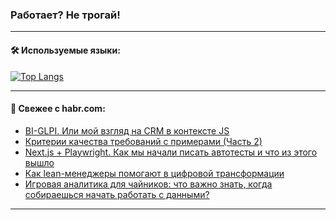 ### Работает? Не трогай!

---
<!--
#### 🛠️ Technical stack:

![Java](https://img.shields.io/badge/Java-informational?logo=Oracle&style=flat&logoColor=white&color=FF4500)
![Kotlin](https://img.shields.io/badge/Kotlin-informational?logo=Kotlin&style=flat&logoColor=white&color=774D97)
![TS](https://img.shields.io/badge/TypeScript-informational?logo=typeScript&style=flat&logoColor=black&color=017acc)
![Python](https://img.shields.io/badge/Python-informational?logo=Python&style=flat&logoColor=black&color=ffdd54) <br>
![Spring](https://img.shields.io/badge/Spring-informational?logo=Spring&style=flat&logoColor=white&color=6DB33F) 
![SpringBoot](https://img.shields.io/badge/SpringBoot-informational?logo=SpringBoot&style=flat&logoColor=white&color=6DB33F)
![Nest](https://img.shields.io/badge/NestJS-informational?logo=NestJS&style=flat&logoColor=white&color=E0234E) 
![NodeJS](https://img.shields.io/badge/NodeJS-informational?logo=node.js&style=flat&logoColor=white&color=70A760)<br>
![PostgreSQL](https://img.shields.io/badge/PostgreSQL-informational?logo=PostgreSQL&style=flat&logoColor=white&color=DAA520)
![MongoDB](https://img.shields.io/badge/MongoDB-informational?logo=MongoDB&style=flat&logoColor=white&color=870000)
![Apache](https://img.shields.io/badge/Apache-informational?logo=apache&style=flat&logoColor=white&color=f74e28)

___ 
-->

#### 🛠️ Используемые языки:

[![Top Langs](https://github-readme-stats-u2qms2cxw-advtsettinggmailcoms-projects.vercel.app/api/top-langs/?username=zloylis&langs_count=10&hide_title=true&title_color=e6edf3&size_weight=0.5&count_weight=0.5&layout=compact&hide_progress=true&hide_border=true&theme=dracula)](https://github.com/zloylis)

<!---


####  :octocat:&nbsp;&nbsp; Статистика:

![GitHub stats](https://github-readme-stats-u2qms2cxw-advtsettinggmailcoms-projects.vercel.app/api?username=zloylis&show_icons=true&hide_border=true&theme=dracula&title_color=e6edf3&include_all_commits=true&count_private=true&hide_rank=false&hide_title=true&rank_icon=github)
-->
---

#### 💬 Свежее с habr.com:

<!-- BLOG-POST-LIST:START -->
- [BI-GLPI. Или мой взгляд на CRM в контексте JS](https://habr.com/ru/articles/843162/?utm_source=habrahabr&utm_medium=rss&utm_campaign=843162)
- [Критерии качества требований с примерами &lpar;Часть 2&rpar;](https://habr.com/ru/articles/843220/?utm_source=habrahabr&utm_medium=rss&utm_campaign=843220)
- [Next.js + Playwright. Как мы начали писать автотесты и что из этого вышло](https://habr.com/ru/companies/kts/articles/843054/?utm_source=habrahabr&utm_medium=rss&utm_campaign=843054)
- [Как lean-менеджеры помогают в цифровой трансформации](https://habr.com/ru/articles/843188/?utm_source=habrahabr&utm_medium=rss&utm_campaign=843188)
- [Игровая аналитика для чайников: что важно знать, когда собираешься начать работать с данными?](https://habr.com/ru/articles/843184/?utm_source=habrahabr&utm_medium=rss&utm_campaign=843184)
<!-- BLOG-POST-LIST:END -->

---
